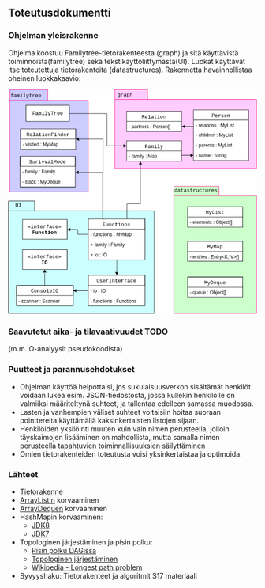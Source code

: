 ## Toteutusdokumentti

### Ohjelman yleisrakenne

Ohjelma koostuu Familytree-tietorakenteesta (graph) ja sitä käyttävistä toiminnoista(familytree) sekä tekstikäyttöliittymästä(UI). Luokat käyttävät itse toteutettuja tietorakenteita (datastructures). Rakennetta havainnollistaa oheinen luokkakaavio:

![Luokkakaavio](/dokumentaatio/tiralabra.png)


### Saavutetut aika- ja tilavaativuudet TODO
(m.m. O-analyysit pseudokoodista)

### Puutteet ja parannusehdotukset
- Ohjelman käyttöä helpottaisi, jos sukulaisuusverkon sisältämät henkilöt voidaan lukea esim. JSON-tiedostosta, jossa kullekin henkilölle on valmiiksi määriteltynä suhteet, ja tallentaa edelleen samassa muodossa.
- Lasten ja vanhempien väliset suhteet voitaisiin hoitaa suoraan pointtereita käyttämällä kaksinkertaisten listojen sijaan.
- Henkilöiden yksilöinti muuten kuin vain nimen perusteella, jolloin täyskaimojen lisääminen on mahdollista, mutta samalla nimen perusteella tapahtuvien toiminnallisuuksien säilyttäminen
- Omien tietorakenteiden toteutusta voisi yksinkertaistaa ja optimoida.

### Lähteet
- [Tietorakenne](https://youtu.be/gQ3iqBh69fU?t=240)
- [ArrayListin](http://hg.openjdk.java.net/jdk8/jdk8/jdk/file/tip/src/share/classes/java/util/ArrayList.java) korvaaminen
- [ArrayDequen](http://hg.openjdk.java.net/jdk8/jdk8/jdk/file/tip/src/share/classes/java/util/ArrayDeque.java) korvaaminen
- HashMapin korvaaminen:
  - [JDK8](http://hg.openjdk.java.net/jdk8/jdk8/jdk/file/tip/src/share/classes/java/util/HashMap.java)
  - [JDK7](http://hg.openjdk.java.net/jdk7/jdk7/jdk/file/tip/src/share/classes/java/util/HashMap.java)
- Topologinen järjestäminen ja pisin polku:
  - [Pisin polku DAGissa](https://www.geeksforgeeks.org/find-longest-path-directed-acyclic-graph/)
  - [Topologinen järjestäminen](https://www.geeksforgeeks.org/topological-sorting/)
  - [Wikipedia - Longest path problem](https://en.wikipedia.org/wiki/Longest_path_problem)
- Syvyyshaku: Tietorakenteet ja algoritmit S17 materiaali